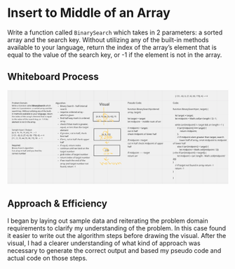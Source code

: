 # Insert to Middle of an Array

Write a function called `BinarySearch` which takes in 2 parameters: a sorted array and the search key. Without utilizing any of the built-in methods available to your language, return the index of the array’s element that is equal to the value of the search key, or -1 if the element is not in the array.

## Whiteboard Process

![array-binary-search](array-binary-search.png)

## Approach & Efficiency

I began by laying out sample data and reiterating the problem domain requirements to clarify my understanding of the problem. In this case found it easier to write out the algorithm steps before drawing the visual. After the visual, I had a clearer understanding of what kind of approach was necessary to generate the correct output and based my pseudo code and actual code on those steps.